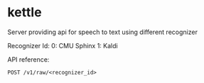kettle
==
Server providing api for speech to text using different recognizer

Recognizer Id:
0: CMU Sphinx
1: Kaldi

API reference:

```
POST /v1/raw/<recognizer_id>
```
